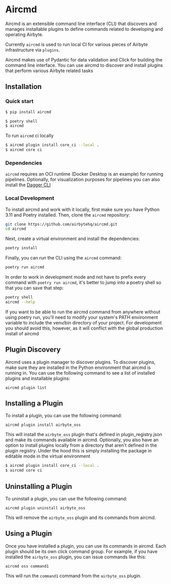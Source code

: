 # Aircmd

Aircmd is an extensible command line interface (CLI) that discovers and manages installable plugins to define commands related to developing and operating Airbyte. 

Currently `aircmd` is used to run local CI for various pieces of Airbyte infrastructure via `plugins`.

Aircmd makes use of Pydantic for data validation and Click for building the command line interface. You can use aircmd to discover and install plugins that perform various Airbyte related tasks

## Installation

### Quick start

```bash
$ pip install aircmd
```

```bash
$ poetry shell
$ aircmd
```

To run `aircmd` ci locally

```bash
$ aircmd plugin install core_ci --local .
$ aircmd core ci
```

### Dependencies

`aircmd` requires an OCI runtime (Docker Desktop is an example) for running pipelines. Optionally, for visualization purposes for pipelines you can also install the [Dagger CLI](dagger.io)

### Local Development

To install aircmd and work with it locally, first make sure you have Python 3.11 and Poetry installed. Then, clone the `aircmd` repository:

```bash
git clone https://github.com/airbytehq/aircmd.git
cd aircmd
```

Next, create a virtual environment and install the dependencies:

```bash
poetry install
```

Finally, you can run the CLI using the `aircmd` command:

```bash
poetry run aircmd
```

In order to work in development mode and not have to prefix every command with `poetry run aircmd`, it's better to jump into a poetry shell so that you can save that step:

```bash
poetry shell
aircmd --help
```

If you want to be able to run the aircmd command from anywhere without using poetry run, you'll need to modify your system's PATH environment variable to include the venv/bin directory of your project. For development you should avoid this, however, as it will conflict with the global production install of aircmd 

## Plugin Discovery

Aircmd uses a plugin manager to discover plugins. To discover plugins, make sure they are installed in the Python environment that aircmd is running in. You can use the following command to see a list of installed plugins and installable plugins:

```
aircmd plugin list
```

## Installing a Plugin

To install a plugin, you can use the following command:

```
aircmd plugin install airbyte_oss
```

This will install the `airbyte_oss` plugin that's defined in plugin_registry.json and make its commands available in aircmd. Optionally, you also have an option to install plugins locally from a directory that aren't defined in the plugin registry. Under the hood this is simply installing the package in editable mode in the virtual environment

```bash
$ aircmd plugin install core_ci --local .
$ aircmd core ci
```

## Uninstalling a Plugin

To uninstall a plugin, you can use the following command:

```
aircmd plugin uninstall airbyte_oss
```

This will remove the `airbyte_oss` plugin and its commands from aircmd. 

## Using a Plugin

Once you have installed a plugin, you can use its commands in aircmd. Each plugin should be its own click command group. For example, if you have installed the `airbyte_oss` plugin, you can issue commands like this:

```
aircmd oss command1
```

This will run the `command1` command from the `airbyte_oss` plugin.
